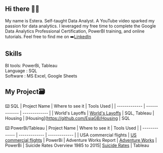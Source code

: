 ## Hi there 🙋‍♀️
My name is Estera. Self-taught Data Analyst. A YouTube video sparked my passion for data analytics. I leveraged my free time to complete the Google Data Analytics Professional Certification, PowerBI training, and online tutorials. Feel free to find me on ➡️[LinkedIn](https://www.linkedin.com/in/estera-lasek/)


## **Skills**
BI tools: PowerBi, Tableau\
Language : SQL\
Software : MS Excel, Google Sheets

## **My Project**🗃️

⌨️ SQL
| Project Name  | Where to see it | Tools Used |
| ------------- | ------------- | ------------- |
| World's Layoffs  | [World's Layoffs](https://github.com/EsiaGB/worlds_layoffs)  | SQL, Tableau
| Housing  | [Housing](https://github.com/EsiaGB/Housing | SQL

⌨️ PowerBi/Tableau
| Project Name | Where to see it | Tools Used |
| ------------- | ------------- | ------------- |
| USA commercial flights | [US commercial flights](https://github.com/EsiaGB/Airlines) | PowerBi
| Adventure Works Report | [Adventure Works](https://github.com/EsiaGB/AdventureWorks) | PowerBi
| Suicide Rates Overview 1985 to 2015| [Suicide Rates](https://public.tableau.com/app/profile/estera.lasek/viz/Suicide_17116475929130/Dashboard1) | Tableau

